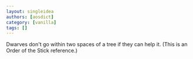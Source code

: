 ```yaml
---
layout: singleidea
authors: [aosdict]
category: [vanilla]
tags: []
---
```

Dwarves don't go within two spaces of a tree if they can help it. (This is an Order of the Stick reference.)
